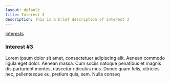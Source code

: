 ```yaml
---
layout: default
title: Interest 3
description: This is a brief description of interest 3
---
```


[Interests](/interests/)

### Interest #3

Lorem ipsum dolor sit amet, consectetuer adipiscing elit. Aenean commodo ligula eget dolor. Aenean massa. Cum sociis natoque penatibus et magnis dis parturient montes, nascetur ridiculus mus. Donec quam felis, ultricies nec, pellentesque eu, pretium quis, sem. Nulla conseq
